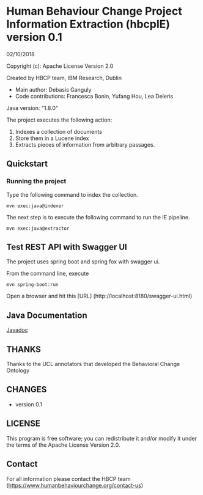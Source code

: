 # Human Behaviour Change Project Information Extraction (hbcpIE)  version 0.1

02/10/2018

Copyright (c): Apache License Version 2.0

Created by HBCP team, IBM Research, Dublin

* Main author: Debasis Ganguly
* Code contributions: Francesca Bonin, Yufang Hou, Lea Deleris

Java version: "1.8.0"

The project executes the following action:
1. Indexes a collection of documents
2. Store them in a Lucene index
3. Extracts pieces of information from arbitrary passages.


## Quickstart


### Running the project
Type the following command to index the collection.
```
mvn exec:java@indexer
```

The next step is to execute the following command to run the IE pipeline.
```
mvn exec:java@extractor
```


## Test REST API with Swagger UI
The project uses spring boot and spring fox with swagger ui.

From the command line, execute
```
mvn spring-boot:run
```

Open a browser and hit this [URL] (http://localhost:8180/swagger-ui.html)

## Java Documentation
[Javadoc](apidocs/index.html)


## THANKS
Thanks to the UCL annotators that developed the Behavioral Change Ontology

## CHANGES
- version 0.1 

## LICENSE
This program is free software; you can redistribute it and/or
 modify it under the terms of the Apache License Version 2.0.

## Contact
For all information please contact the HBCP team (https://www.humanbehaviourchange.org/contact-us) 
